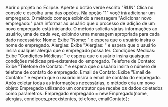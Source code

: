 Abrir o projeto no Eclipse.
Aperte o botão verde escrito "RUN"
Clica no console e escolha uma das opções.
Na opção "1" voçê irá adicionar um empregado.
O método começa exibindo a mensagem "Adicionar novo empregado:" para informar ao usuário que o processo de adição de um novo empregado está iniciando.
O método solicita várias informações ao usuário, uma de cada vez, exibindo uma mensagem apropriada para cada dado necessário:
Nome: Exibe "Nome: " e espera que o usuário insira o nome do empregado.
Alergias: Exibe "Alergias: " e espera que o usuário insira qualquer alergia que o empregado possa ter.
Condições Médicas: Exibe "Condições Médicas: " e espera que o usuário insira quaisquer condições médicas pré-existentes do empregado.
Telefone de Contato: Exibe "Telefone de Contato: " e espera que o usuário insira o número de telefone de contato do empregado.
Email de Contato: Exibe "Email de Contato: " e espera que o usuário insira o email de contato do empregado.
Após coletar todas as informações necessárias, o método cria um novo objeto Empregado utilizando um construtor que recebe os dados coletados como parâmetros:
Empregado empregado = new Empregado(nome, alergias, condiçoes_preexistentes, telefone, emailContato);

